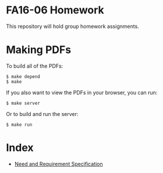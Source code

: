 # FA16-06 Homework

This repository will hold group homework assignments.

# Making PDFs

To build all of the PDFs:

```console
$ make depend
$ make
```

If you also want to view the PDFs in your browser, you can run:

```console
$ make server
```

Or to build and run the server:

```console
$ make run
```

# Index

* [Need and Requirement Specification](./specification/)
